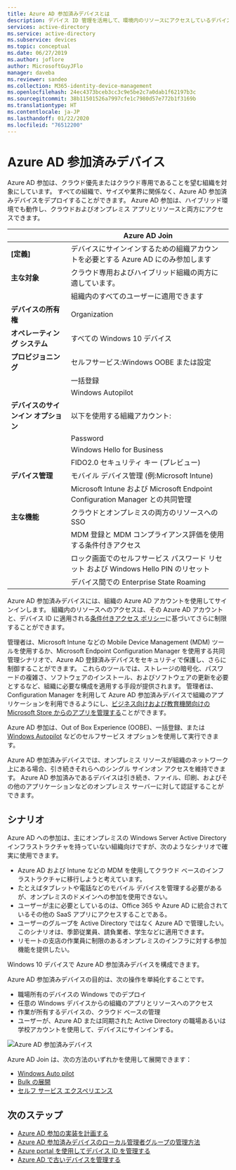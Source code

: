 ```yaml
---
title: Azure AD 参加済みデバイスとは
description: デバイス ID 管理を活用して、環境内のリソースにアクセスしているデバイスを管理する方法について説明します。
services: active-directory
ms.service: active-directory
ms.subservice: devices
ms.topic: conceptual
ms.date: 06/27/2019
ms.author: joflore
author: MicrosoftGuyJFlo
manager: daveba
ms.reviewer: sandeo
ms.collection: M365-identity-device-management
ms.openlocfilehash: 24ec4373bceb3cc3c9e5be2c7a0dab1f62197b3c
ms.sourcegitcommit: 38b11501526a7997cfe1c7980d57e772b1f3169b
ms.translationtype: HT
ms.contentlocale: ja-JP
ms.lasthandoff: 01/22/2020
ms.locfileid: "76512200"
---
```

# <a name="azure-ad-joined-devices"></a>Azure AD 参加済みデバイス

Azure AD 参加は、クラウド優先またはクラウド専用であることを望む組織を対象にしています。 すべての組織で、サイズや業界に関係なく、Azure AD 参加済みデバイスをデプロイすることができます。 Azure AD 参加は、ハイブリッド環境でも動作し、クラウドおよびオンプレミス アプリとリソースと両方にアクセスできます。

|   | Azure AD Join |
| --- | --- |
| **[定義]** | デバイスにサインインするための組織アカウントを必要とする Azure AD にのみ参加します |
| **主な対象** | クラウド専用およびハイブリッド組織の両方に適しています。 |
|   | 組織内のすべてのユーザーに適用できます |
| **デバイスの所有権** | Organization |
| **オペレーティング システム** | すべての Windows 10 デバイス |
| **プロビジョニング** | セルフサービス:Windows OOBE または設定 |
|   | 一括登録 |
|   | Windows Autopilot |
| **デバイスのサインイン オプション** | 以下を使用する組織アカウント: |
|   | Password |
|   | Windows Hello for Business |
|   | FIDO2.0 セキュリティ キー (プレビュー) |
| **デバイス管理** | モバイル デバイス管理 (例:Microsoft Intune) |
|   | Microsoft Intune および Microsoft Endpoint Configuration Manager との共同管理 |
| **主な機能** | クラウドとオンプレミスの両方のリソースへの SSO |
|   | MDM 登録と MDM コンプライアンス評価を使用する条件付きアクセス |
|   | ロック画面でのセルフサービス パスワード リセット および Windows Hello PIN のリセット |
|   | デバイス間での Enterprise State Roaming |

Azure AD 参加済みデバイスには、組織の Azure AD アカウントを使用してサインインします。 組織内のリソースへのアクセスは、その Azure AD アカウントと、デバイス ID に適用される[条件付きアクセス ポリシー](../conditional-access/overview.md)に基づいてさらに制限することができます。

管理者は、Microsoft Intune などの Mobile Device Management (MDM) ツールを使用するか、Microsoft Endpoint Configuration Manager を使用する共同管理シナリオで、Azure AD 登録済みデバイスをセキュリティで保護し、さらに制御することができます。 これらのツールでは、ストレージの暗号化、パスワードの複雑さ、ソフトウェアのインストール、およびソフトウェアの更新を必要とするなど、組織に必要な構成を適用する手段が提供されます。 管理者は、Configuration Manager を利用して Azure AD 参加済みデバイスで組織のアプリケーションを利用できるようにし、[ビジネス向けおよび教育機関向けの Microsoft Store からのアプリを管理する](https://docs.microsoft.com/configmgr/apps/deploy-use/manage-apps-from-the-windows-store-for-business)ことができます。

Azure AD 参加は、Out of Box Experience (OOBE)、一括登録、または [Windows Autopilot](https://docs.microsoft.com/intune/enrollment-autopilot) などのセルフサービス オプションを使用して実行できます。

Azure AD 参加済みデバイスでは、オンプレミス リソースが組織のネットワーク上にある場合、引き続きそれらへのシングル サインオン アクセスを維持できます。 Azure AD 参加済みであるデバイスは引き続き、ファイル、印刷、およびその他のアプリケーションなどのオンプレミス サーバーに対して認証することができます。

## <a name="scenarios"></a>シナリオ

Azure AD への参加は、主にオンプレミスの Windows Server Active Directory インフラストラクチャを持っていない組織向けですが、次のようなシナリオで確実に使用できます。

- Azure AD および Intune などの MDM を使用してクラウド ベースのインフラストラクチャに移行しようと考えています。
- たとえばタブレットや電話などのモバイル デバイスを管理する必要があるが、オンプレミスのドメインへの参加を使用できない。
- ユーザーが主に必要としているのは、Office 365 や Azure AD に統合されているその他の SaaS アプリにアクセスすることである。
- ユーザーのグループを Active Directory ではなく Azure AD で管理したい。 このシナリオは、季節従業員、請負業者、学生などに適用できます。
- リモートの支店の作業員に制限のあるオンプレミスのインフラに対する参加機能を提供したい。

Windows 10 デバイスで Azure AD 参加済みデバイスを構成できます。

Azure AD 参加済みデバイスの目的は、次の操作を単純化することです。

- 職場所有のデバイスの Windows でのデプロイ
- 任意の Windows デバイスからの組織のアプリとリソースへのアクセス
- 作業が所有するデバイスの、クラウド ベースの管理
- ユーザーが、Azure AD または同期された Active Directory の職場あるいは学校アカウントを使用して、デバイスにサインインする。

![Azure AD 参加済みデバイス](./media/concept-azure-ad-join/azure-ad-joined-device.png)

Azure AD Join は、次の方法のいずれかを使用して展開できます：

- [Windows Auto pilot](https://docs.microsoft.com/windows/deployment/windows-autopilot/windows-10-autopilot)
- [Bulk の展開](https://docs.microsoft.com/intune/windows-bulk-enroll)
- [セルフ サービス エクスペリエンス](azuread-joined-devices-frx.md)

## <a name="next-steps"></a>次のステップ

- [Azure AD 参加の実装を計画する](azureadjoin-plan.md)
- [Azure AD 参加済みデバイスのローカル管理者グループの管理方法](assign-local-admin.md)
- [Azure portal を使用してデバイス ID を管理する](device-management-azure-portal.md)
- [Azure AD で古いデバイスを管理する](manage-stale-devices.md)
